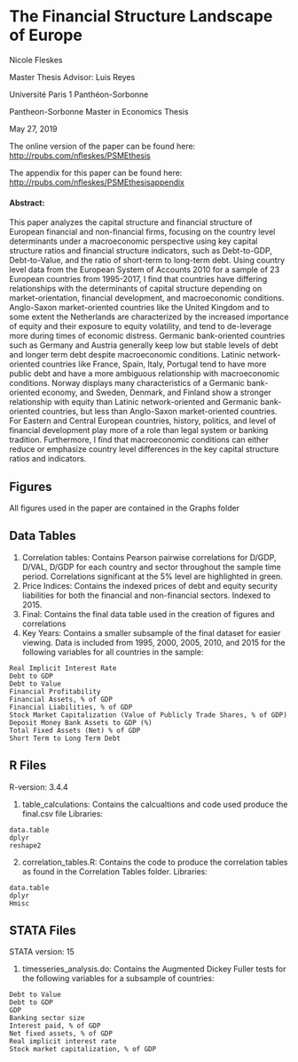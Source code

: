 # The Financial Structure Landscape of Europe
Nicole Fleskes

Master Thesis Advisor: Luis Reyes

Université Paris 1 Panthéon-Sorbonne

Pantheon-Sorbonne Master in Economics Thesis

May 27, 2019


The online version of the paper can be found here: http://rpubs.com/nfleskes/PSMEthesis

The appendix for this paper can be found here: http://rpubs.com/nfleskes/PSMEthesisappendix

#### Abstract: 

This paper analyzes the capital structure and financial structure of European financial and non-financial firms, focusing on the country level determinants under a macroeconomic perspective using key capital structure ratios and financial structure indicators, such as Debt-to-GDP, Debt-to-Value, and the ratio of short-term to long-term debt. Using country level data from the European System of Accounts 2010 for a sample of 23 European countries from 1995-2017, I find that countries have differing relationships with the determinants of capital structure depending on market-orientation, financial development, and macroeconomic conditions. Anglo-Saxon market-oriented countries like the United Kingdom and to some extent the Netherlands are characterized by the increased importance of equity and their exposure to equity volatility, and tend to de-leverage more during times of economic distress. Germanic bank-oriented countries such as Germany and Austria generally keep low but stable levels of debt and longer term debt despite macroeconomic conditions. Latinic network-oriented countries like France, Spain, Italy, Portugal tend to have more public debt and have a more ambiguous relationship with macroeconomic conditions. Norway displays many characteristics of a Germanic bank-oriented economy, and Sweden, Denmark, and Finland show a stronger relationship with equity than Latinic network-oriented and Germanic bank-oriented countries, but less than Anglo-Saxon market-oriented countries. For Eastern and Central European countries, history, politics, and level of financial development play more of a role than legal system or banking tradition. Furthermore, I find that macroeconomic conditions can either reduce or emphasize country level differences in the key capital structure ratios and indicators.
	

## Figures

All figures used in the paper are contained in the Graphs folder

## Data Tables
1. Correlation tables: Contains Pearson pairwise correlations for D/GDP, D/VAL, D/GDP for each country and sector throughout the sample time period. Correlations significant at the 5% level are highlighted in green.
2. Price Indices: Contains the indexed prices of debt and equity security liabilities for both the financial and non-financial sectors. Indexed to 2015.
5. Final: Contains the final data table used in the creation of figures and correlations
4. Key Years: Contains a smaller subsample of the final dataset for easier viewing. Data is included from 1995, 2000, 2005, 2010, and 2015 for the following variables for all countries in the sample:
```
Real Implicit Interest Rate
Debt to GDP
Debt to Value
Financial Profitability
Financial Assets, % of GDP
Financial Liabilities, % of GDP
Stock Market Capitalization (Value of Publicly Trade Shares, % of GDP)
Deposit Money Bank Assets to GDP (%)
Total Fixed Assets (Net) % of GDP
Short Term to Long Term Debt

```

## R Files
R-version: 3.4.4

1. table_calculations: Contains the calcualtions and code used produce the final.csv file
Libraries:
```
data.table
dplyr
reshape2
```

2. correlation_tables.R: Contains the code to produce the correlation tables as found in the Correlation Tables folder.
Libraries:
```
data.table
dplyr
Hmisc
```

## STATA Files
STATA version: 15

1. timesseries_analysis.do: Contains the Augmented Dickey Fuller tests for the following variables for a subsample of countries:
```
Debt to Value
Debt to GDP
GDP
Banking sector size
Interest paid, % of GDP
Net fixed assets, % of GDP
Real implicit interest rate
Stock market capitalization, % of GDP
```

